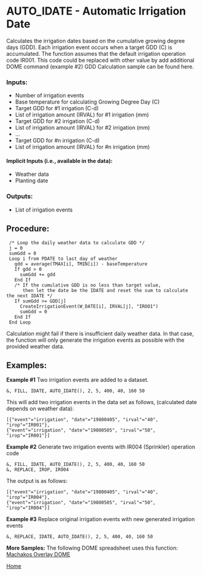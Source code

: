 # AUTO_IDATE - Automatic Irrigation Date

Calculates the irrigation dates based on the cumulative growing degree days (GDD). Each irrigation event occurs when a target GDD (C) is accumulated. 
The function assumes that the default irrigation operation code IR001. This code could be replaced with other value by add additional DOME command (example #2)
GDD Calculation sample can be found here.

### Inputs:
* Number of irrigation events
* Base temperature for calculating Growing Degree Day (C) 
* Target GDD for #1 irrigation (C-d) 
* List of irrigation amount (IRVAL) for #1 irrigation (mm)
* Target GDD for #2 irrigation (C-d) 
* List of irrigation amount (IRVAL) for #2 irrigation (mm)
* ...
* Target GDD for #n irrigation (C-d) 
* List of irrigation amount (IRVAL) for #n irrigation (mm)

#### Implicit Inputs (i.e., available in the data):
* Weather data
* Planting date
 
### Outputs:
* List of irrigation events
 
## Procedure:
 
``` 
 /* Loop the daily weather data to calculate GDD */ 
 j = 0
 sumGdd = 0
 Loop i from PDATE to last day of weather
   gdd = average(TMAX[i], TMIN[i]) - baseTemperature
   If gdd > 0
     sumGdd += gdd
   End If   
   /* If the cumulative GDD is no less than target value,
      then let the date be the IDATE and reset the sum to calculate the next IDATE */
   If sumGdd >= GDD[j]
     CreateIrrigationEvent(W_DATE[i], IRVAL[j], "IROO1")
     sumGdd = 0
   End If
 End Loop
``` 
 
Calculation might fail if there is insufficient daily weather data. In that case, the function will only generate the irrigation events as possible with the provided weather data.
 
## Examples:
**Example #1** Two irrigation events are added to a dataset.

```
&, FILL, IDATE, AUTO_IDATE(), 2, 5, 400, 40, 160 50
```

This will add two irrigation events in the data set as follows, (calculated date depends on weather data):

```
[{"event"="irrigation", "date"="19800405", "irval"="40", "irop"="IR001"},
{"event"="irrigation", "date"="19800505", "irval"="50", "irop"="IR001"}]
```
 
**Example #2** Generate two irrigation events with IR004 (Sprinkler) operation code

```
&, FILL, IDATE, AUTO_IDATE(), 2, 5, 400, 40, 160 50
&, REPLACE, IROP, IR004
```

The output is as follows:

```
[{"event"="irrigation", "date"="19800405", "irval"="40", "irop"="IR004"},
{"event"="irrigation", "date"="19800505", "irval"="50", "irop"="IR004"}]
```
 
**Example #3** Replace original irrigation events with new generated irrigation events

```
&, REPLACE, IDATE, AUTO_IDATE(), 2, 5, 400, 40, 160 50
```

**More Samples:**
 The following DOME spreadsheet uses this function:
[Machakos Overlay DOME](https://github.com/agmip/json-translation-samples/blob/master/Maize_Machakos/raw/Field_Overlay-Machakos-MAZ.xlsx?raw=true)


[Home](index.md)
